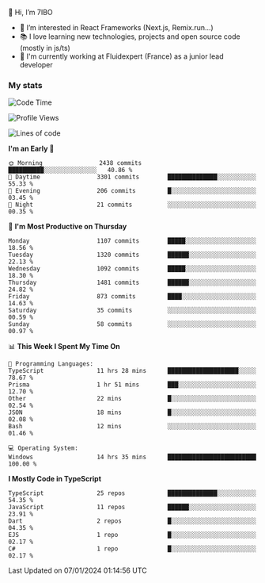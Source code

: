 👋 Hi, I’m 7IBO

- 👀 I’m interested in React Frameworks (Next.js, Remix.run...)
- 📚 I love learning new technologies, projects and open source code (mostly in js/ts)
- 💼 I'm currently working at Fluidexpert (France) as a junior lead developer

### My stats
<!--START_SECTION:waka-->
![Code Time](http://img.shields.io/badge/Code%20Time-403%20hrs%2044%20mins-blue)

![Profile Views](http://img.shields.io/badge/Profile%20Views-0-blue)

![Lines of code](https://img.shields.io/badge/From%20Hello%20World%20I%27ve%20Written-7.1%20million%20lines%20of%20code-blue)

**I'm an Early 🐤** 

```text
🌞 Morning                2438 commits        ██████████░░░░░░░░░░░░░░░   40.86 % 
🌆 Daytime                3301 commits        ██████████████░░░░░░░░░░░   55.33 % 
🌃 Evening                206 commits         █░░░░░░░░░░░░░░░░░░░░░░░░   03.45 % 
🌙 Night                  21 commits          ░░░░░░░░░░░░░░░░░░░░░░░░░   00.35 % 
```
📅 **I'm Most Productive on Thursday** 

```text
Monday                   1107 commits        █████░░░░░░░░░░░░░░░░░░░░   18.56 % 
Tuesday                  1320 commits        ██████░░░░░░░░░░░░░░░░░░░   22.13 % 
Wednesday                1092 commits        █████░░░░░░░░░░░░░░░░░░░░   18.30 % 
Thursday                 1481 commits        ██████░░░░░░░░░░░░░░░░░░░   24.82 % 
Friday                   873 commits         ████░░░░░░░░░░░░░░░░░░░░░   14.63 % 
Saturday                 35 commits          ░░░░░░░░░░░░░░░░░░░░░░░░░   00.59 % 
Sunday                   58 commits          ░░░░░░░░░░░░░░░░░░░░░░░░░   00.97 % 
```


📊 **This Week I Spent My Time On** 

```text
💬 Programming Languages: 
TypeScript               11 hrs 28 mins      ████████████████████░░░░░   78.67 % 
Prisma                   1 hr 51 mins        ███░░░░░░░░░░░░░░░░░░░░░░   12.70 % 
Other                    22 mins             █░░░░░░░░░░░░░░░░░░░░░░░░   02.54 % 
JSON                     18 mins             █░░░░░░░░░░░░░░░░░░░░░░░░   02.08 % 
Bash                     12 mins             ░░░░░░░░░░░░░░░░░░░░░░░░░   01.46 % 

💻 Operating System: 
Windows                  14 hrs 35 mins      █████████████████████████   100.00 % 
```

**I Mostly Code in TypeScript** 

```text
TypeScript               25 repos            ██████████████░░░░░░░░░░░   54.35 % 
JavaScript               11 repos            ██████░░░░░░░░░░░░░░░░░░░   23.91 % 
Dart                     2 repos             █░░░░░░░░░░░░░░░░░░░░░░░░   04.35 % 
EJS                      1 repo              █░░░░░░░░░░░░░░░░░░░░░░░░   02.17 % 
C#                       1 repo              █░░░░░░░░░░░░░░░░░░░░░░░░   02.17 % 
```




 Last Updated on 07/01/2024 01:14:56 UTC
<!--END_SECTION:waka-->
